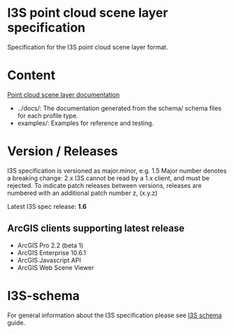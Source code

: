# I3S point cloud scene layer specification

Specification for the I3S point cloud scene layer format.

# Content
[Point cloud scene layer documentation](docs/documentation.md)

- ../docs/: The documentation generated from the schema/ schema files for each profile type. 
- examples/: Examples for reference and testing.

# Version / Releases
I3S specification is versioned as major.minor, e.g. 1.5
Major number denotes a breaking change: 2.x I3S cannot be read by a 1.x client, and must be rejected.
To indicate patch releases between versions, releases are numbered with an additional patch number z, (x.y.z)

Latest I3S spec release: **1.6**

## ArcGIS clients supporting latest release
- ArcGIS Pro 2.2 (beta 1)
- ArcGIS Enterprise 10.6.1
- ArcGIS Javascript API
- ArcGIS Web Scene Viewer

# I3S-schema
For general information about the I3S specification please see [I3S schema](../../../README.md") guide.
